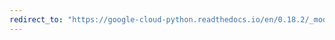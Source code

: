 ```yaml
---
redirect_to: "https://google-cloud-python.readthedocs.io/en/0.18.2/_modules/gcloud/logging/entries.html"
---
```

